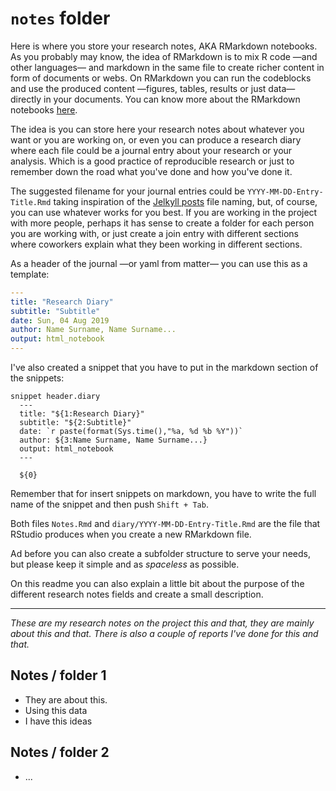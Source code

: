 # `notes` folder

Here is where you store your research notes, AKA RMarkdown notebooks. As you probably may know, the idea of RMarkdown is to mix R code —and other languages— and markdown in the same file to create richer content in form of documents or webs. On RMarkdown you can run the codeblocks and use the produced content —figures, tables, results or just data— directly in your documents. You can know more about the RMarkdown notebooks [here][rmarkdown].

The idea is you can store here your research notes about whatever you want or you are working on, or even you can produce a research diary where each file could be a journal entry about your research or your analysis. Which is a good practice of reproducible research or just to remember down the road what you've done and how you've done it. 

The suggested filename for your journal entries could be `YYYY-MM-DD-Entry-Title.Rmd` taking inspiration of the [Jelkyll posts][JelkyllPosts] file naming, but, of course, you can use whatever works for you best. If you are working in the project with more people, perhaps it has sense to create a folder for each person you are working with, or just create a join entry with different sections where coworkers explain what they been working in different sections. 

As a header of the journal —or yaml from matter— you can use this as a template: 

```yaml 
---
title: "Research Diary"
subtitle: "Subtitle" 
date: Sun, 04 Aug 2019
author: Name Surname, Name Surname... 
output: html_notebook
---
```

I've also created a snippet that you have to put in the markdown section of the snippets: 

```
snippet header.diary
  ---
  title: "${1:Research Diary}"
  subtitle: "${2:Subtitle}" 
  date: `r paste(format(Sys.time(),"%a, %d %b %Y"))`
  author: ${3:Name Surname, Name Surname...}
  output: html_notebook
  ---
  
  ${0}
```

Remember that for insert snippets on markdown, you have to write the full name of the snippet and then push `Shift + Tab`. 

Both files `Notes.Rmd` and `diary/YYYY-MM-DD-Entry-Title.Rmd` are the file that RStudio produces when you create a new RMarkdown file. 

Ad before you can also create a subfolder structure to serve your needs, but please keep it simple and as _spaceless_ as possible. 

On this readme you can also explain a little bit about the purpose of the different research notes fields and create a small description. 

---

_These are my research notes on the project this and that, they are mainly about this and that. There is also a couple of reports I've done for this and that._

## Notes / folder 1 

- They are about this. 
- Using this data
- I have this ideas 

## Notes / folder 2  

- ... 


[rmarkdown]: https://rmarkdown.rstudio.com
[JelkyllPosts]: https://jekyllrb.com/docs/posts/

